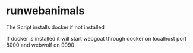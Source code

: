 # runwebanimals
The Script installs docker if not installed

If docker is installed it will start webgoat through docker on localhost port 8000 and webwolf on 9090
